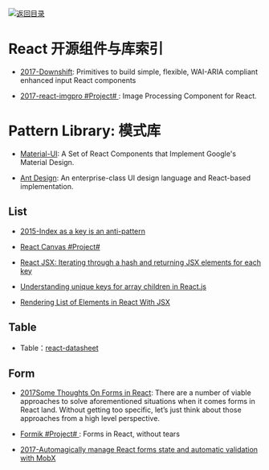 [![返回目录](https://parg.co/UGo)](https://parg.co/b4z) 


 


 


 




# React 开源组件与库索引

- [2017-Downshift](https://medium.com/@kentcdodds/introducing-downshift-for-react-b1de3fca0817): Primitives to build simple, flexible, WAI-ARIA compliant enhanced input React components
 
- [2017-react-imgpro #Project# ](https://github.com/nitin42/react-imgpro): Image Processing Component for React.
 
# Pattern Library: 模式库

- [Material-UI](http://www.material-ui.com/#/): A Set of React Components that Implement Google's Material Design.


- [Ant Design](https://www.hugedomains.com/domain_profile.cfm?d=ant-design&e=com): An enterprise-class UI design language and React-based implementation.


## List



- [2015-Index as a key is an anti-pattern](https://parg.co/beq)

- [React Canvas #Project# ](https://github.com/Flipboard/react-canvas)

- [React JSX: Iterating through a hash and returning JSX elements for each key](http://stackoverflow.com/questions/29534224/react-jsx-iterating-through-a-hash-and-returning-jsx-elements-for-each-key)

- [Understanding unique keys for array children in React.js](http://stackoverflow.com/questions/28329382/understanding-unique-keys-for-array-children-in-react-js)

- [Rendering List of Elements in React With JSX](http://jasonjl.me/blog/2015/04/18/rendering-list-of-elements-in-react-with-jsx/)


## Table


- Table：[react-datasheet](https://nadbm.github.io/react-datasheet/)



## Form

- [2017Some Thoughts On Forms in React](https://parg.co/bIR): There are a number of viable approaches to solve aforementioned situations when it comes forms in React land. Without getting too specific, let’s just think about those approaches from a high level perspective.

- [Formik #Project# ](https://github.com/jaredpalmer/formik): Forms in React, without tears

- [2017-Automagically manage React forms state and automatic validation with MobX](https://medium.com/@foxhound87/automagically-manage-react-forms-state-with-mobx-and-automatic-validation-2b00a32b9769)







